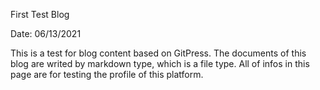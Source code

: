 First Test Blog

Date: 06/13/2021 

This is a test for blog content  based on GitPress. 
The documents of this blog are writed by markdown type, which is a file type.
All of infos in this page are for testing the profile of this platform.




